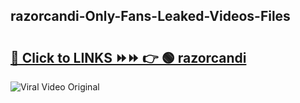 
 ## razorcandi-Only-Fans-Leaked-Videos-Files

# <h2><a href="https://mediaupload.pro?razorcandi">🔗 Click to LINKS ⏩⏩ 👉 🟢 razorcandi </a></h2>

<a href="https://mediaupload.pro?razorcandi" rel="nofollow" data-target="animated-image.originalLink"><img src="https://i.ibb.co.com/xMMVF88/686577567.gif" alt="Viral Video Original" style="max-width: 100%; display: inline-block;" data-target="animated-image.originalImage"></a>